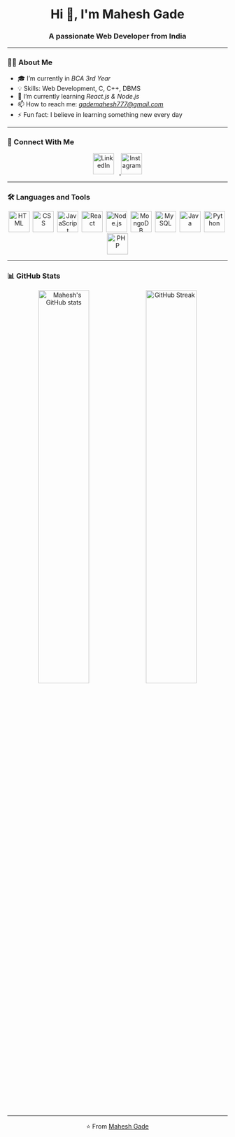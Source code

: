 <!-- Header -->
<h1 align="center">Hi 👋, I'm Mahesh Gade</h1>
<h3 align="center">A passionate Web Developer from India</h3>

---

<!-- About Me -->
### 👨‍💻 About Me  
- 🎓 I’m currently in *BCA 3rd Year*  
- 💡 Skills: Web Development, C, C++, DBMS  
- 🌱 I’m currently learning *React.js & Node.js*  
- 📫 How to reach me: *gademahesh777@gmail.com*  
- ⚡ Fun fact: I believe in learning something new every day  

---

<!-- Connect With Me -->
### 🤝 Connect With Me  
<p align="center">
  <a href="https://www.linkedin.com/public-profile/settings?lipi=urn%3Ali%3Apage%3Ad_flagship3_profile_self_edit_contact-info%3BE%2Br6lk4xSBSEjPk4MO29pg%3D%3D" target="_blank">
    <img src="./assets/linkedin.png" alt="LinkedIn" width="48" style="margin-right:12px;"/>
  </a>
  <a href="https://www.instagram.com/mr__.mahi.___001?igsh=MTNoODd0dW43ZnplYQ==" target="_blank">
    <img src="./assets/instagram.png" alt="Instagram" width="48" />
  </a>
</p>

---

<!-- Languages and Tools -->
### 🛠 Languages and Tools  
<p align="center">
  <img src="./assets/html.png" alt="HTML" width="48" />&nbsp;
  <img src="./assets/css.png" alt="CSS" width="48" />&nbsp;
  <img src="./assets/javascript.png" alt="JavaScript" width="48" />&nbsp;
  <img src="./assets/react.png" alt="React" width="48" />&nbsp;
  <img src="./assets/node.png" alt="Node.js" width="48" />&nbsp;
  <img src="./assets/mongodb.png" alt="MongoDB" width="48" />&nbsp;
  <img src="./assets/mysql.png" alt="MySQL" width="48" />&nbsp;
  <img src="./assets/java.png" alt="Java" width="48" />&nbsp;
  <img src="./assets/python.png" alt="Python" width="48" />&nbsp;
  <img src="./assets/php.png" alt="PHP" width="48" />
</p>

---

<!-- GitHub Stats -->
### 📊 GitHub Stats  
<p align="center">
  <img src="https://github-readme-stats.vercel.app/api?username=gademahesh777&show_icons=true&theme=tokyonight" alt="Mahesh's GitHub stats" width="48%"/>
  <img src="https://github-readme-streak-stats.herokuapp.com/?user=gademahesh777&theme=tokyonight" alt="GitHub Streak" width="48%"/>
</p>

---

<!-- Footer -->
<p align="center">⭐ From <a href="https://github.com/gademahesh777">Mahesh Gade</a></p>
